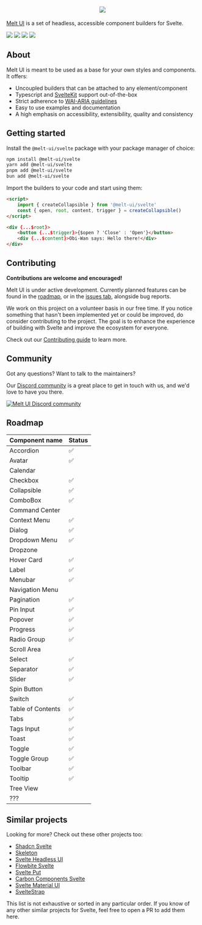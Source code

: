 <h1 align="center">
 <img align="center" src="https://raw.githubusercontent.com/melt-ui/melt-ui/main/static/banner.png"  />
</h1>

[Melt UI](https://www.melt-ui.com/) is a set of headless, accessible component builders for Svelte.

[![](https://img.shields.io/npm/v/@melt-ui/svelte?style=flat-square)](https://www.npmjs.com/package/@melt-ui/svelte)
[![](https://img.shields.io/github/actions/workflow/status/melt-ui/melt-ui/ci.yaml?style=flat-square)](https://github.com/melt-ui/melt-ui/actions/workflows/ci.yaml)
![](https://img.shields.io/github/license/melt-ui/melt-ui?style=flat-square)
[![](https://dcbadge.vercel.app/api/server/2QDjZkYunf?style=flat-square)](https://discord.gg/2QDjZkYunf)

## About

Melt UI is meant to be used as a base for your own styles and components. It offers:

- Uncoupled builders that can be attached to any element/component
- Typescript and [SvelteKit](https://kit.svelte.dev/) support out-of-the-box
- Strict adherence to [WAI-ARIA guidelines](https://www.w3.org/WAI/ARIA/apg/)
- Easy to use examples and documentation
- A high emphasis on accessibility, extensibility, quality and consistency

## Getting started

Install the `@melt-ui/svelte` package with your package manager of choice:

```sh
npm install @melt-ui/svelte
yarn add @melt-ui/svelte
pnpm add @melt-ui/svelte
bun add @melt-ui/svelte
```

Import the builders to your code and start using them:

```html
<script>
	import { createCollapsible } from '@melt-ui/svelte'
	const { open, root, content, trigger } = createCollapsible()
</script>

<div {...$root}>
	<button {...$trigger}>{$open ? 'Close' : 'Open'}</button>
	<div {...$content}>Obi-Wan says: Hello there!</div>
</div>
```

## Contributing

**Contributions are welcome and encouraged!**

Melt UI is under active development. Currently planned features can be found in the
[roadmap](#roadmap), or in the [issues tab](https://github.com/melt-ui/melt-ui/issues), alongside
bug reports.

We work on this project on a volunteer basis in our free time. If you notice something that hasn't
been implemented yet or could be improved, do consider contributing to the project. The goal is to
enhance the experience of building with Svelte and improve the ecosystem for everyone.

Check out our [Contributing guide](./CONTRIBUTING.md) to learn more.

## Community

Got any questions? Want to talk to the maintainers?

Our [Discord community](https://discord.gg/2QDjZkYunf) is a great place to get in touch with us, and
we'd love to have you there.

<a href="https://discord.gg/2QDjZkYunf" alt="Melt UI Discord community">
<picture>
  <source media="(prefers-color-scheme: dark)" srcset="https://invidget.switchblade.xyz/2QDjZkYunf">
  <img alt="Melt UI Discord community" src="https://invidget.switchblade.xyz/2QDjZkYunf?theme=light">
</picture>
</a>

## Roadmap

| Component name    | Status |
| ----------------- | ------ |
| Accordion         | ✅     |
| Avatar            | ✅     |
| Calendar          |        |
| Checkbox          | ✅     |
| Collapsible       | ✅     |
| ComboBox          | ✅     |
| Command Center    |        |
| Context Menu      | ✅     |
| Dialog            | ✅     |
| Dropdown Menu     | ✅     |
| Dropzone          |        |
| Hover Card        | ✅     |
| Label             | ✅     |
| Menubar           | ✅     |
| Navigation Menu   |        |
| Pagination        | ✅     |
| Pin Input         | ✅     |
| Popover           | ✅     |
| Progress          | ✅     |
| Radio Group       | ✅     |
| Scroll Area       |        |
| Select            | ✅     |
| Separator         | ✅     |
| Slider            | ✅     |
| Spin Button       |        |
| Switch            | ✅     |
| Table of Contents | ✅     |
| Tabs              | ✅     |
| Tags Input        | ✅     |
| Toast             | ✅     |
| Toggle            | ✅     |
| Toggle Group      | ✅     |
| Toolbar           | ✅     |
| Tooltip           | ✅     |
| Tree View         |        |
| ???               |        |

## Similar projects

Looking for more? Check out these other projects too:

- [Shadcn Svelte](https://shadcn-svelte.com/)
- [Skeleton](https://skeleton.dev/)
- [Svelte Headless UI](https://svelte-headlessui.goss.io/docs)
- [Flowbite Svelte](https://flowbite-svelte.com/)
- [Svelte Put](https://svelte-put.vnphanquang.com/)
- [Carbon Components Svelte](https://github.com/carbon-design-system/carbon-components-svelte/)
- [Svelte Material UI](https://sveltematerialui.com/)
- [SvelteStrap](https://github.com/bestguy/sveltestrap)

This list is not exhaustive or sorted in any particular order. If you know of any other similar
projects for Svelte, feel free to open a PR to add them here.
